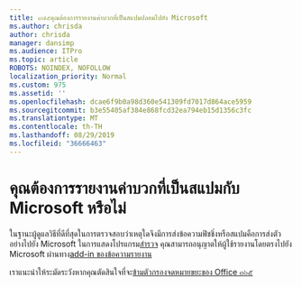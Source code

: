 ```yaml
---
title: ๙๗๕คุณต้องการรายงานค่าบวกที่เป็นสแปมปลอมไปยัง Microsoft
ms.author: chrisda
author: chrisda
manager: dansimp
ms.audience: ITPro
ms.topic: article
ROBOTS: NOINDEX, NOFOLLOW
localization_priority: Normal
ms.custom: 975
ms.assetid: ''
ms.openlocfilehash: dcae6f9b0a98d360e541309fd7017d864ace5959
ms.sourcegitcommit: b3e55405af384e868fcd32ea794eb15d1356c3fc
ms.translationtype: MT
ms.contentlocale: th-TH
ms.lasthandoff: 08/29/2019
ms.locfileid: "36666463"
---
```

# <a name="would-you-like-to-report-a-spam-false-positive-to-microsoft"></a>คุณต้องการรายงานค่าบวกที่เป็นสแปมกับ Microsoft หรือไม่

ในฐานะผู้ดูแลวิธีที่ดีที่สุดในการตรวจสอบว่าเหตุใดจึงมีการส่งข้อความฟิชชิ่งหรือสแปมคือการส่งตัวอย่างไปยัง Microsoft ในการแสดงโปรแกรม[สำรวจ](https://protection.office.com/reportsubmission) คุณสามารถอนุญาตให้ผู้ใช้รายงานโดยตรงไปยัง Microsoft ผ่านทาง[add-in ของข้อความรายงาน](https://appsource.microsoft.com/product/office/WA104381180?src=office&tab=Overview)

เราแนะนำให้ระมัดระวังหากคุณตัดสินใจที่จะ[ข้ามตัวกรองจดหมายขยะของ Office ๓๖๕](https://docs.microsoft.com/exchange/troubleshoot/antispam/cautions-against-bypassing-spam-filters)
